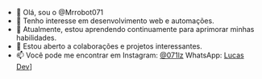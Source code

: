 - 👋 Olá, sou o @Mrrobot071
- 👀 Tenho interesse em desenvolvimento web e automações.
- 🌱 Atualmente, estou aprendendo continuamente para aprimorar minhas habilidades.
- 💞️ Estou aberto a colaborações e projetos interessantes.
- 📫 Você pode me encontrar em Instagram: [@071lz](https://www.instagram.com/071lz/) WhatsApp: [Lucas Dev](https://wa.me/557192920032)]
 
